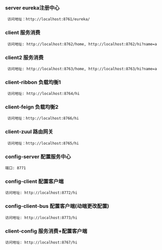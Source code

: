 ### server eureka注册中心
     访问地址：http://localhost:8761/eureka/
     
### client 服务消费
     访问地址: http://localhost:8762/home, http://localhost:8762/hi?name=a
### client2 服务消费
     访问地址: http://localhost:8763/home, http://localhost:8763/hi?name=a
### client-ribbon 负载均衡1
     访问地址: http://localhost:8764/hi
### client-feign  负载均衡2
     访问地址：http://localhost:8766/hi
### client-zuul   路由网关
     访问地址：http://localhost:8765/hi

### config-server 配置服务中心
    端口: 8771

### config-client 配置客户端
    访问地址: http://localhost:8772/hi

### config-client-bus 配置客户端(动端更改配置)
    访问地址: http://localhost:8773/hi
    
### client-config  服务消费+配置客户端
    访问地址: http://localhost:8767/hi
   
